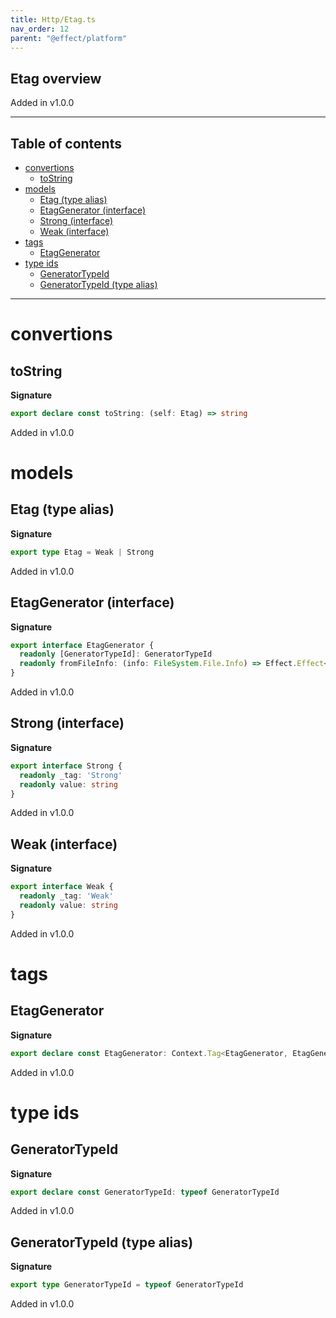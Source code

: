 ```yaml
---
title: Http/Etag.ts
nav_order: 12
parent: "@effect/platform"
---
```


## Etag overview

Added in v1.0.0

---

<h2 class="text-delta">Table of contents</h2>

- [convertions](#convertions)
  - [toString](#tostring)
- [models](#models)
  - [Etag (type alias)](#etag-type-alias)
  - [EtagGenerator (interface)](#etaggenerator-interface)
  - [Strong (interface)](#strong-interface)
  - [Weak (interface)](#weak-interface)
- [tags](#tags)
  - [EtagGenerator](#etaggenerator)
- [type ids](#type-ids)
  - [GeneratorTypeId](#generatortypeid)
  - [GeneratorTypeId (type alias)](#generatortypeid-type-alias)

---

# convertions

## toString

**Signature**

```ts
export declare const toString: (self: Etag) => string
```

Added in v1.0.0

# models

## Etag (type alias)

**Signature**

```ts
export type Etag = Weak | Strong
```

Added in v1.0.0

## EtagGenerator (interface)

**Signature**

```ts
export interface EtagGenerator {
  readonly [GeneratorTypeId]: GeneratorTypeId
  readonly fromFileInfo: (info: FileSystem.File.Info) => Effect.Effect<never, never, Etag>
}
```

Added in v1.0.0

## Strong (interface)

**Signature**

```ts
export interface Strong {
  readonly _tag: 'Strong'
  readonly value: string
}
```

Added in v1.0.0

## Weak (interface)

**Signature**

```ts
export interface Weak {
  readonly _tag: 'Weak'
  readonly value: string
}
```

Added in v1.0.0

# tags

## EtagGenerator

**Signature**

```ts
export declare const EtagGenerator: Context.Tag<EtagGenerator, EtagGenerator>
```

Added in v1.0.0

# type ids

## GeneratorTypeId

**Signature**

```ts
export declare const GeneratorTypeId: typeof GeneratorTypeId
```

Added in v1.0.0

## GeneratorTypeId (type alias)

**Signature**

```ts
export type GeneratorTypeId = typeof GeneratorTypeId
```

Added in v1.0.0
